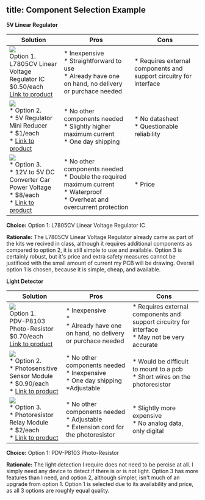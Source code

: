 title: Component Selection Example
---

**5V Linear Regulator**

| **Solution**                                                                                                                                                                                      | **Pros**                                                                                                                                    | **Cons**                                                                                            |
| ------------------------------------------------------------------------------------------------------------------------------------------------------------------------------------------------- | ------------------------------------------------------------------------------------------------------------------------------------------- | --------------------------------------------------------------------------------------------------- |
| ![](https://mm.digikey.com/Volume0/opasdata/d220001/medias/images/2660/497%7ETO220-3TO220AB%7E%7E3.JPG?hidebanner=true)<br>Option 1.<br> L7805CV Linear Voltage Regulator IC<br>$0.50/each<br>[Link to product](https://www.digikey.com/en/products/detail/stmicroelectronics/L7805CV/585964)| \* Inexpensive<br>\* Straightforward to use<br>\* Already have one on hand, no delivery or purchace needed                                               | \* Requires external components and support circuitry for interface |
| ![](https://m.media-amazon.com/images/I/617opKv0apL._SL1500_.jpg)<br>\* Option 2. <br>\* 5V Regulator Mini Reducer <br>\* $1/each <br>\* [Link to product](https://www.amazon.com/Regulator-Reducer-Converter-Aircraft-MP1584EN/dp/B0D4QD849J?crid=2LJGXRCXZ7P38&dib=eyJ2IjoiMSJ9.iNJpkDPQi-mw6UuWIejnrOmd4NL3vHD06uMb7jmFScNcL7zb0hTSoQZKuiVc0RAm38kf7VtMzU-HhXIlzREmnzFxNo33I0EDHN-8Z2JjdVnKxav1C92uCGTLa61SuxoxhhtpEXim9lfUvdqf0FscwJm5rZ4LDiRlH8-imXFPnUf6VDN5pCANd_NEg35h4LuSXn1l6lJnYf8EodoOQtX-c3tXIWOOcfp-252GOuZlAg0.dwvBu0H1Is_gbS-XDDX6mK23uJfsdYaYoQ7DP9F-sUY&dib_tag=se&keywords=5%2Bvolt%2Bregulator&qid=1760571075&sprefix=5%2Bvolt%2Bregulato%2Caps%2C200&sr=8-9&th=1) | \* No other components needed <br>\* Slightly higher maximum current <br> \* One day shipping | * No datasheet <br>\* Questionable reliability                                                         |
| ![](https://m.media-amazon.com/images/I/51hF5gGM+sL._AC_SL1000_.jpg)<br>\* Option 3. <br>\* 12V to 5V DC Converter Car Power Voltage <br>\* $8/each <br>\* [Link to product](https://www.amazon.com/Converter-Voltage-Waterproof-Regulator-Step-Down/dp/B07Y2V1F8V?crid=2LJGXRCXZ7P38&dib=eyJ2IjoiMSJ9.iNJpkDPQi-mw6UuWIejnrOmd4NL3vHD06uMb7jmFScNcL7zb0hTSoQZKuiVc0RAm38kf7VtMzU-HhXIlzREmnzFxNo33I0EDHN-8Z2JjdVnKxav1C92uCGTLa61SuxoxhhtpEXim9lfUvdqf0FscwJm5rZ4LDiRlH8-imXFPnUf6VDN5pCANd_NEg35h4LuSXn1l6lJnYf8EodoOQtX-c3tXIWOOcfp-252GOuZlAg0.dwvBu0H1Is_gbS-XDDX6mK23uJfsdYaYoQ7DP9F-sUY&dib_tag=se&keywords=5%2Bvolt%2Bregulator&qid=1760571075&sprefix=5%2Bvolt%2Bregulato%2Caps%2C200&sr=8-11&th=1) | \* No other components needed <br>\* Double the required maximum current <br> \* Waterproof <br>\* Overheat and overcurrent protection | * Price                                                         |


**Choice:** Option 1: L7805CV Linear Voltage Regulator IC

**Rationale:** The L7805CV Linear Voltage Regulator already came as part of the kits we recived in class, although it requires additional components as compared to option 2, it is still simple to use and available. Option 3 is certainly robust, but it's price and extra safety measures cannot be justificed with the small amount of current my PCB will be drawing. Overall option 1 is chosen, because it is simple, cheap, and available.





**Light Detector**

| **Solution**                                                                                                                                                                                      | **Pros**                                                                                                                                    | **Cons**                                                                                            |
| ------------------------------------------------------------------------------------------------------------------------------------------------------------------------------------------------- | ------------------------------------------------------------------------------------------------------------------------------------------- | --------------------------------------------------------------------------------------------------- |
| ![](https://mm.digikey.com/Volume0/opasdata/d220001/derivates/6/001/167/344/MFG_PDV-P8103_web%28640x640%29.jpg?hidebanner=true)<br>Option 1.<br> PDV-P8103 Photo-Resistor<br>$0.70/each<br>[Link to product](https://www.digikey.com/en/products/detail/advanced-photonix/PDV-P8103/480610)| \* Inexpensive<br>\* <br>\* Already have one on hand, no delivery or purchace needed                                               | \* Requires external components and support circuitry for interface <br>\* May not be very accurate|
| ![](https://m.media-amazon.com/images/I/519BA67HsSL._SL1500_.jpg)<br>\* Option 2. <br>\* Photosensitive Sensor Module <br>\* $0.90/each <br>\* [Link to product](https://www.amazon.com/Regulator-Reducer-Converter-Aircraft-MP1584EN/dp/B0D4QD849J?crid=2LJGXRCXZ7P38&dib=eyJ2IjoiMSJ9.iNJpkDPQi-mw6UuWIejnrOmd4NL3vHD06uMb7jmFScNcL7zb0hTSoQZKuiVc0RAm38kf7VtMzU-HhXIlzREmnzFxNo33I0EDHN-8Z2JjdVnKxav1C92uCGTLa61SuxoxhhtpEXim9lfUvdqf0FscwJm5rZ4LDiRlH8-imXFPnUf6VDN5pCANd_NEg35h4LuSXn1l6lJnYf8EodoOQtX-c3tXIWOOcfp-252GOuZlAg0.dwvBu0H1Is_gbS-XDDX6mK23uJfsdYaYoQ7DP9F-sUY&dib_tag=se&keywords=5%2Bvolt%2Bregulator&qid=1760571075&sprefix=5%2Bvolt%2Bregulato%2Caps%2C200&sr=8-9&th=1) | \* No other components needed <br>\* Inexpensive <br> \* One day shipping <br>\*Adjustable| * Would be difficult to mount to a pcb <br>\*  Short wires on the photoresistor    |
| ![](https://m.media-amazon.com/images/I/71Ha20uxfcL._SL1500_.jpg)<br>\* Option 3. <br>\* Photoresistor Relay Module <br>\* $2/each <br>\* [Link to product](https://www.amazon.com/QCCAN-Photoresistor-Detection-Brightness-Automatic/dp/B0BYDQMHDT?crid=1D7SKOUZ4NSQH&dib=eyJ2IjoiMSJ9.zWYAmG9rauzx9hZbZkRHHxtJdadQRFZMuSBdtdHSyH_iwk-i9RlsSIQamzJEebL5n1nSsjYLGZLNoT9-8Ijsqzvc18JHhBObylEdix2jfixjhAFLhEFvD582wyASqGddfWL-5qipI4MPdZaZ6c_zHp0huKbFw5x3aUryLfchuFdfohijzn_Sj3hIK-S3ahdqt3EXd1k4oMropmURfLqi8ea7kXYv52ogMq7TlPAamnI.xrFOmadXFYF3RBUJHXBdYkPXqyRCTOrXAbwSCWVC8-0&dib_tag=se&keywords=photoresistor&qid=1760573228&sprefix=photoresisto%2Caps%2C221&sr=8-21&xpid=k6sA787OHONj3&th=1) | \* No other components needed <br>\* Adjustable<br>\* Extension cord for the photoresistor| * Slightly more expensive <br>\* No analog data, only digital                               |


**Choice:** Option 1: PDV-P8103 Photo-Resistor

**Rationale:** The light detection I require does not need to be percise at all. I simply need any device to detect if there is or is not light. Option 3 has more features than I need, and option 2, although simpler, isn't much of an upgrade from option 1. Option 1 is selected due to its availability and price, as all 3 options are roughly equal quality.
